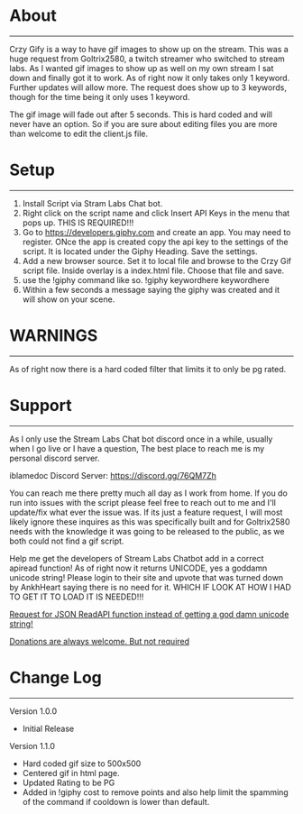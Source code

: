 # About
------
Crzy Gify is a way to have gif images to show up on the stream. This was a huge request from Goltrix2580, a twitch streamer
who switched to stream labs. As I wanted gif images to show up as well on my own stream I sat down and finally got it to work.
As of right now it only takes only 1 keyword. Further updates will allow more. The request does show up to 3 keywords, though
for the time being it only uses 1 keyword.

The gif image will fade out after 5 seconds. This is hard coded and will never have an option. So if you are sure about
editing files you are more than welcome to edit the client.js file.

# Setup
-------
1. Install Script via Stram Labs Chat bot.
2. Right click on the script name and click Insert API Keys in the menu that pops up. THIS IS REQUIRED!!!
3. Go to https://developers.giphy.com and create an app. You may need to register. ONce the app is created copy the api key
to the settings of the script. It is located under the Giphy Heading. Save the settings.
3. Add a new browser source. Set it to local file and browse to the Crzy Gif script file. Inside overlay is a index.html file.
Choose that file and save.
4. use the !giphy command like so. !giphy keywordhere keywordhere
5. Within a few seconds a message saying the giphy was created and it will show on your scene.


# WARNINGS
----------
As of right now there is a hard coded filter that limits it to only be pg rated.

# Support
----------
As I only use the Stream Labs Chat bot discord once in a while, usually when I go live or I have a question, The best place
to reach me is my personal discord server.

iblamedoc Discord Server: https://discord.gg/76QM7Zh

You can reach me there pretty much all day as I work from home. If you do run into issues with the script please feel free to
reach out to me and I'll update/fix what ever the issue was. If its just a feature request, I will most likely ignore these
inquires as this was specifically built and for Goltrix2580 needs with the knowledge it was going to be released to the public, as we
both could not find a gif script.

Help me get the developers of Stream Labs Chatbot add in a correct apiread function! As of right now it returns UNICODE, yes a goddamn unicode string! 
Please login to their site and upvote that was turned down by AnkhHeart saying there is no need for it. WHICH IF LOOK AT HOW I HAD TO GET IT TO LOAD 
IT IS NEEDED!!!

[Request for JSON ReadAPI function instead of getting a god damn unicode string!](https://ideas.streamlabs.com/ideas/SL-I-3215)

[Donations are always welcome. But not required](https://paypal.me/thecrzydoctor)

# Change Log
------------
Version 1.0.0
- Initial Release

Version 1.1.0
- Hard coded gif size to 500x500
- Centered gif in html page.
- Updated Rating to be PG
- Added in !giphy cost to remove points and also help limit the spamming of the command if cooldown is lower than default.